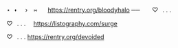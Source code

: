 <picture>
  <source media="(prefers-color-scheme: dark)" srcset="https://64.media.tumblr.com/b2e03b592caf3cb9e03e1ffa6d05e3fb/113aae027868a3e7-13/s400x600/3b9752b82a3526bc6f037641e5c8719e322eb2a5.pnj">
  <source media="(prefers-color-scheme: darl)" srcset="https://64.media.tumblr.com/b2e03b592caf3cb9e03e1ffa6d05e3fb/113aae027868a3e7-13/s400x600/3b9752b82a3526bc6f037641e5c8719e322eb2a5.pnj">
  <img alt="" src="https://64.media.tumblr.com/b2e03b592caf3cb9e03e1ffa6d05e3fb/113aae027868a3e7-13/s400x600/3b9752b82a3526bc6f037641e5c8719e322eb2a5.pnj">
</picture>

⋆⠀⬪⠀⠀› ⠀⑅⠀⠀ https://rentry.org/bloodyhalo ── ⠀ ⠀♡⠀. . . ⠀ 

♡⠀. . . ⠀ https://listography.com/surge

♡⠀. . . https://rentry.org/devoided
